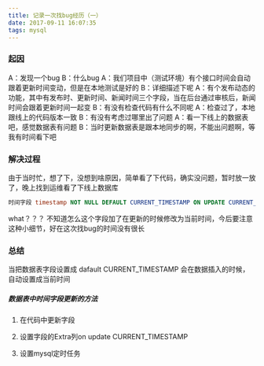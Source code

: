 ```yaml
---
title: 记录一次找bug经历（一）
date: 2017-09-11 16:07:35
tags: mysql
---
```


### 起因

A：发现一个bug
B：什么bug
A：我们项目中（测试环境）有个接口时间会自动跟着更新时间变动，但是在本地测试是好的
B：详细描述下呢
A：有个发布动态的功能，其中有发布时、更新时间、新闻时间三个字段，当在后台通过审核后，新闻时间会跟着更新时间一起变
B：有没有检查代码有什么不同呢
A：检查过了，本地跟线上的代码版本一致
B：有没有考虑过哪里出了问题
A：看一下线上的数据表吧，感觉数据表有问题
B：当时更新数据表是跟本地同步的啊，不能出问题啊，等我有时间看下吧

### 解决过程

由于当时忙，想了下，没想到啥原因，简单看了下代码，确实没问题，暂时放一放了，晚上找到运维看了下线上数据库

``` sql
时间字段 timestamp NOT NULL DEFAULT CURRENT_TIMESTAMP ON UPDATE CURRENT_TIMESTAMP
```

what？？？ 不知道怎么这个字段加了在更新的时候修改为当前时间，今后要注意这种小细节，好在这次找bug的时间没有很长

### 总结

当把数据表字段设置成 dafault CURRENT_TIMESTAMP 会在数据插入的时候，自动设置成当前时间

##### 数据表中时间字段更新的方法

1. 在代码中更新字段

2. 设置字段的Extra列on update CURRENT_TIMESTAMP

3. 设置mysql定时任务

